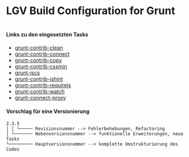 # LGV Build Configuration for Grunt
#
#### Links zu den eingesetzten Tasks
- [grunt-contrib-clean](https://github.com/gruntjs/grunt-contrib-clean)
- [grunt-contrib-connect](https://github.com/gruntjs/grunt-contrib-connect)
- [grunt-contrib-copy](https://github.com/gruntjs/grunt-contrib-copy)
- [grunt-contrib-cssmin](https://github.com/gruntjs/grunt-contrib-cssmin)
- [grunt-jscs](https://github.com/jscs-dev/grunt-jscs)
- [grunt-contrib-jshint](https://github.com/gruntjs/grunt-contrib-jshint)
- [grunt-contrib-requirejs](https://github.com/gruntjs/grunt-contrib-requirejs)
- [grunt-contrib-watch](https://github.com/gruntjs/grunt-contrib-watch)
- [grunt-connect-proxy](https://github.com/drewzboto/grunt-connect-proxy)


#### Vorschlag für eine Versionierung
```
2.3.5
│ │ └───── Revisionsnummer --> Fehlerbehebungen, Refactoring
│ └─────── Nebenversionsnummer --> funktionelle Erweiterungen, neue Tasks
└───────── Hauptversionsnummer --> komplette Umstrukturierung des Codes
```
